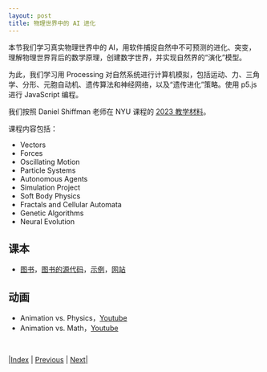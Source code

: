 ```yaml
---
layout: post
title: 物理世界中的 AI 进化
---
```


本节我们学习真实物理世界中的 AI，用软件捕捉自然中不可预测的进化、突变，理解物理世界背后的数学原理，创建数字世界，并实现自然界的“演化”模型。

为此，我们学习用 Processing 对自然系统进行计算机模拟，包括运动、力、三角学、分形、元胞自动机、遗传算法和神经网络，以及“遗传进化”策略。使用 p5.js 进行 JavaScript 编程。

我们按照 Daniel Shiffman 老师在 NYU 课程的 [2023 教学材料](https://github.com/nature-of-code/noc-syllabus-S23)。

课程内容包括：
- Vectors
- Forces
- Oscillating Motion
- Particle Systems
- Autonomous Agents
- Simulation Project
- Soft Body Physics
- Fractals and Cellular Automata
- Genetic Algorithms
- Neural Evolution

## 课本

- [图书](https://nature-of-code-2nd-edition.netlify.app/neuroevolution/)，[图书的源代码](https://github.com/shiffman/The-Nature-of-Code)，[示例](https://github.com/shiffman/The-Nature-of-Code-Examples)，[网站](https://natureofcode.com/)

## 动画

- Animation vs. Physics，[Youtube](https://www.youtube.com/watch?v=ErMSHiQRnc8)
- Animation vs. Math，[Youtube](https://www.youtube.com/watch?v=B1J6Ou4q8vE&t=12s)

<br/>

|[Index](./) | [Previous](23-ml-arts) | [Next](./27-ng-ai)|

